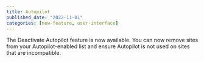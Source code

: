 ```yaml
---
title: Autopilot
published_date: "2022-11-01"
categories: [new-feature, user-interface]
---
```

The Deactivate Autopilot feature is now available. You can now remove sites from your Autopilot-enabled list and ensure Autopilot is not used on sites that are incompatible.

